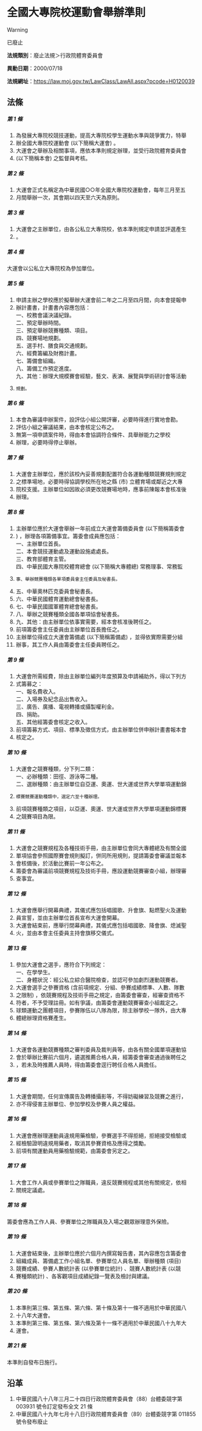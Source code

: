 # 全國大專院校運動會舉辦準則


> [!WARNING]
> 已廢止


**法規類別**：廢止法規＞行政院體育委員會

**異動日期**：2000/07/18  

**法規網址**：https://law.moj.gov.tw/LawClass/LawAll.aspx?pcode=H0120039



## 法條
##### 第 1 條
1. 為發展大專院校競技運動，提高大專院校學生運動水準與競爭實力，特舉
1. 辦全國大專院校運動會 (以下簡稱大運會) 。
1. 大運會之舉辦及相關事項，應依本準則規定辦理，並受行政院體育委員會
1.  (以下簡稱本會) 之監督與考核。

##### 第 2 條
1. 大運會正式名稱定為中華民國○○年全國大專院校運動會，每年三月至五
1. 月間舉辦一次，其會期以四天至六天為原則。

##### 第 3 條
1. 大運會之主辦單位，由各公私立大專院校，依本準則規定申請並評選產生
1. 。

##### 第 4 條
大運會以公私立大專院校為參加單位。

##### 第 5 條
1. 申請主辦之學校應於擬舉辦大運會前二年之二月至四月間，向本會提報申
1. 辦計畫書，計畫書內容應包括：  
一、校務會議決議紀錄。  
二、預定舉辦時間。  
三、預定舉辦競賽種類、項目。  
四、競賽場地規劃。  
五、選手村、膳食與交通規劃。  
六、經費籌編及財務計畫。  
七、籌備會組織。  
八、籌備工作預定進度。  
九、其他：辦理大規模賽會經驗，藝文、表演、展覽與學術研討會等活動
1.     規劃。

##### 第 6 條
1. 本會為審議申辦案件，設評估小組公開評審，必要時得進行實地會勘。
1. 評估小組之審議結果，由本會核定公布之。
1. 無第一項申請案件時，得由本會協調符合條件、具舉辦能力之學校
1. 辦理，必要時得停止舉辦。

##### 第 7 條
1. 大運會主辦單位，應於該校內妥善規劃配置符合各運動種類競賽規則規定
1. 之標準場地，必要時得協調學校所在地之縣 (市) 立體育場或鄰近之大專
1. 院校支援。主辦單位如因故必須更改競賽場地時，應事前陳報本會核准後
1. 辦理。

##### 第 8 條
1. 主辦單位應於大運會舉辦一年前成立大運會籌備委員會 (以下簡稱籌委會
1. ) ，辦理各項籌備事宜。籌委會成員應包括：  
一、主辦單位首長。  
二、本會競技運動處及運動設施處處長。  
三、教育部體育主管。  
四、中華民國大專院校體育總會 (以下簡稱大專體總) 常務理事、常務監
1.     事、舉辦競賽種類各單項委員會主任委員及秘書長。
1. 五、中華奧林匹克委員會秘書長。
1. 六、中華民國體育運動總會秘書長。
1. 七、中華民國國軍體育總會秘書長。
1. 八、舉辦之競賽種類全國各單項協會秘書長。
1. 九、其他：由主辦單位依事實需要，經本會核准後聘任之。
1. 前項籌委會主任委員由主辦單位首長擔任之。
1. 主辦單位得成立大運會籌備處 (以下簡稱籌備處) ，並得依實際需要分組
1. 辦事，其工作人員由籌委會主任委員聘任之。

##### 第 9 條
1. 大運會所需經費，除由主辦單位編列年度預算及申請補助外，得以下列方
1. 式籌募之：  
一、報名費收入。  
二、入場券及紀念品出售收入。  
三、廣告、廣播、電視轉播或攝製權利金。  
四、捐助。  
五、其他經籌委會核定之收入。
1. 前項籌募方式、項目、標準及徵信方式，由主辦單位併申辦計畫書報本會
1. 核定之。

##### 第 10 條
1. 大運會之競賽種類，分下列二類：  
一、必辦種類：田徑、游泳等二種。  
二、選辦種類：由主辦單位自亞運、奧運、世大運或世界大學單項運動錦
1.     標賽競賽運動種類中，選定六至十種辦理。
1. 前項競賽種類之項目，以亞運、奧運、世大運或世界大學單項運動錦標賽
1. 之競賽項目為限。

##### 第 11 條
1. 大運會之競賽規程及各種技術手冊，由主辦單位會同大專體總及有關全國
1. 單項協會參照國際賽會規則擬訂，併同所用規則，提請籌委會審議並報本
1. 會核備後，於活動比賽前一年公布之。
1. 籌委會為審議前項競賽規程及技術手冊，應設運動競賽審查小組，辦理審
1. 查事宜。

##### 第 12 條
1. 大運會應舉行開幕典禮，其儀式應包括唱國歌、升會旗、點燃聖火及運動
1. 員宣誓，並由主辦單位首長宣布大運會開幕。
1. 大運會結束前，應舉行閉幕典禮，其儀式應包括唱國歌、降會旗、熄滅聖
1. 火，並由本會主任委員主持會旗移交儀式。

##### 第 13 條
1. 參加大運會之選手，應符合下列規定：  
一、在學學生。  
二、身體狀況：經公私立綜合醫院檢查，並認可參加劇烈運動競賽者。
1. 大運會選手之參賽資格 (含前項規定、分組、參賽成績標準、人數、隊數
1. 之限制) ，依競賽規程及技術手冊之規定，由籌委會審查，經審查資格不
1. 符者，不予受理註冊。如有爭議，由籌委會運動競賽審查小組裁定之。
1. 球類運動之團體項目，參賽隊伍以八隊為限，除主辦學校一隊外，由大專
1. 體總辦理資格賽產生。

##### 第 14 條
1. 大運會各運動競賽種類之審判委員及裁判員等，由各有關全國單項運動協
1. 會於舉辦比賽前六個月，遴選推薦合格人員，經籌委會審查通過後聘任之
1. ，若未及時推薦人員時，得由籌委會逕行聘任合格人員擔任。

##### 第 15 條
1. 大運會期間，任何宣傳廣告及轉播攝影等，不得妨礙練習及競賽之進行，
1. 亦不得侵害主辦單位、參加學校及參賽人員之權益。

##### 第 16 條
1. 大運會應辦理運動員違規用藥檢驗，參賽選手不得拒絕，拒絕接受檢驗或
1. 經檢驗證明違規用藥者，取消其參賽資格及應得之獎勵。
1. 前項有關運動員用藥檢驗規範，由籌委會另定之。

##### 第 17 條
1. 大會工作人員或參賽單位之隊職員，違反競賽規程或其他有關規定，依相
1. 關規定議處。

##### 第 18 條
籌委會應為工作人員、參賽單位之隊職員及入場之觀眾辦理意外保險。

##### 第 19 條
1. 大運會結束後，主辦單位應於六個月內撰寫報告書，其內容應包含籌委會
1. 組織成員、籌備處工作小組名單、參賽單位人員名單、舉辦種類 (項目)
1. 競賽成績、參賽人數統計表 (以參賽單位統計) 、競賽人數統計表 (以競
1. 賽種類統計) 、各客觀項目成績紀錄一覽表及檢討與建議。

##### 第 20 條
1. 本準則第三條、第五條、第六條、第十條及第十一條不適用於中華民國八
1. 十八年大運會。
1. 本準則第三條、第五條、第六條及第十一條不適用於中華民國八十九年大
1. 運會。

##### 第 21 條
本準則自發布日施行。

## 沿革
1. 中華民國八十八年三月二十四日行政院體育委員會（88）台體委競字第003931  號令訂定發布全文 21 條
1. 中華民國八十九年七月十八日行政院體育委員會（89）台體委競字第 011855 號令發布廢止

